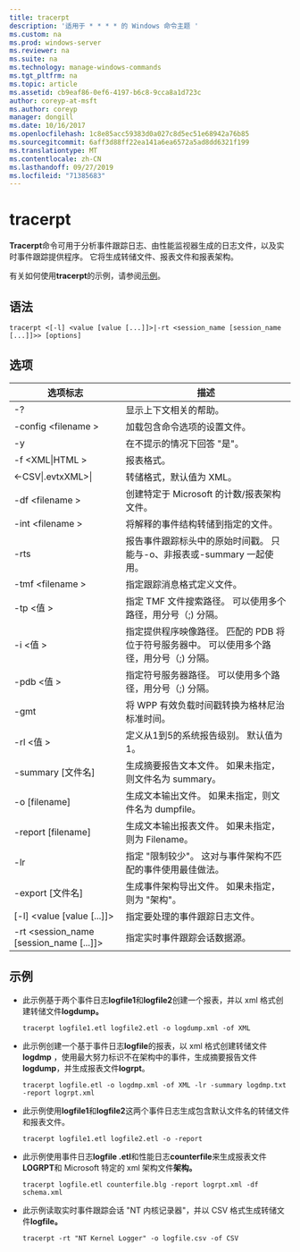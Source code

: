 ```yaml
---
title: tracerpt
description: '适用于 * * * * 的 Windows 命令主题 '
ms.custom: na
ms.prod: windows-server
ms.reviewer: na
ms.suite: na
ms.technology: manage-windows-commands
ms.tgt_pltfrm: na
ms.topic: article
ms.assetid: cb9eaf86-0ef6-4197-b6c8-9cca8a1d723c
author: coreyp-at-msft
ms.author: coreyp
manager: dongill
ms.date: 10/16/2017
ms.openlocfilehash: 1c8e85acc59383d0a027c8d5ec51e68942a76b85
ms.sourcegitcommit: 6aff3d88ff22ea141a6ea6572a5ad8dd6321f199
ms.translationtype: MT
ms.contentlocale: zh-CN
ms.lasthandoff: 09/27/2019
ms.locfileid: "71385683"
---
```

# <a name="tracerpt"></a>tracerpt



**Tracerpt**命令可用于分析事件跟踪日志、由性能监视器生成的日志文件，以及实时事件跟踪提供程序。 它将生成转储文件、报表文件和报表架构。

有关如何使用**tracerpt**的示例，请参阅[示例](#BKMK_EXAMPLES)。

## <a name="syntax"></a>语法

```
tracerpt <[-l] <value [value [...]]>|-rt <session_name [session_name [...]]>> [options]
```

## <a name="options"></a>选项

|              选项标志               |                                                                    描述                                                                    |
|----------------------------------------|---------------------------------------------------------------------------------------------------------------------------------------------------|
|                   -?                   |                                                         显示上下文相关的帮助。                                                          |
|          -config \<filename >           |                                                 加载包含命令选项的设置文件。                                                  |
|                   -y                   |                                                  在不提示的情况下回答 "是"。                                                   |
|            -f \<XML\|HTML >             |                                                                  报表格式。                                                                   |
|         \<-CSV\|.evtxXML>\|          |                                                         转储格式，默认值为 XML。                                                          |
|            -df \<filename >             |                                            创建特定于 Microsoft 的计数/报表架构文件。                                            |
|            -int \<filename >            |                                            将解释的事件结构转储到指定的文件。                                            |
|                  -rts                  |                        报告事件跟踪标头中的原始时间戳。 只能与-o、非报表或-summary 一起使用。                         |
|            -tmf \<filename >            |                                                  指定跟踪消息格式定义文件。                                                  |
|              -tp \<值 >              |                            指定 TMF 文件搜索路径。 可以使用多个路径，用分号（;) 分隔。                            |
|              -i \<值 >               | 指定提供程序映像路径。 匹配的 PDB 将位于符号服务器中。 可以使用多个路径，用分号（;) 分隔。 |
|             -pdb \<值 >              |                             指定符号服务器路径。 可以使用多个路径，用分号（;) 分隔。                             |
|                  -gmt                  |                                              将 WPP 有效负载时间戳转换为格林尼治标准时间。                                               |
|              -rl \<值 >              |                                               定义从1到5的系统报告级别。 默认值为 1。                                               |
|          -summary [文件名]           |                                  生成摘要报告文本文件。 如果未指定，则文件名为 summary。                                   |
|             -o [filename]              |                                      生成文本输出文件。 如果未指定，则文件名为 dumpfile。                                      |
|           -report [filename]           |                                  生成文本输出报表文件。 如果未指定，则为 Filename。                                   |
|                  -lr                   |                        指定 "限制较少"。 这对与事件架构不匹配的事件使用最佳做法。                         |
|           -export [文件名]           |                                  生成事件架构导出文件。 如果未指定，则为 "架构"。                                   |
|       [-l] \<value [value [...]]>        |                                                   指定要处理的事件跟踪日志文件。                                                    |
| -rt \<session_name [session_name [...]]> |                                                指定实时事件跟踪会话数据源。                                                |

## <a name="BKMK_EXAMPLES"></a>示例

- 此示例基于两个事件日志**logfile1**和**logfile2**创建一个报表，并以 xml 格式创建转储文件**logdump。**  
  ```
  tracerpt logfile1.etl logfile2.etl -o logdump.xml -of XML
  ```  
- 此示例创建一个基于事件日志**logfile**的报表，以 xml 格式创建转储文件**logdmp** ，使用最大努力标识不在架构中的事件，生成摘要报告文件**logdump**，并生成报表文件**logrpt**。  
  ```
  tracerpt logfile.etl -o logdmp.xml -of XML -lr -summary logdmp.txt -report logrpt.xml
  ```  
- 此示例使用**logfile1**和**logfile2**这两个事件日志生成包含默认文件名的转储文件和报表文件。  
  ```
  tracerpt logfile1.etl logfile2.etl -o -report
  ```  
- 此示例使用事件日志**logfile .etl**和性能日志**counterfile**来生成报表文件**LOGRPT**和 Microsoft 特定的 xml 架构文件**架构。**  
  ```
  tracerpt logfile.etl counterfile.blg -report logrpt.xml -df schema.xml
  ```  
- 此示例读取实时事件跟踪会话 "NT 内核记录器"，并以 CSV 格式生成转储文件**logfile。**  
  ```
  tracerpt -rt "NT Kernel Logger" -o logfile.csv -of CSV
  ```
